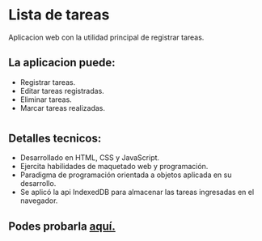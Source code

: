 # Lista de tareas

Aplicacion web con la utilidad principal de registrar tareas.

## La aplicacion puede:

-   Registrar tareas.
-   Editar tareas registradas.
-   Eliminar tareas.
-   Marcar tareas realizadas.

#

## Detalles tecnicos:

-   Desarrollado en HTML, CSS y JavaScript.
-   Ejercita habilidades de maquetado web y programación.
-   Paradigma de programación orientada a objetos aplicada en su desarrollo.
-   Se aplicó la api IndexedDB para almacenar las tareas ingresadas en el navegador.

## Podes probarla [aquí.](https://ivancard.github.io/todo-list/)
